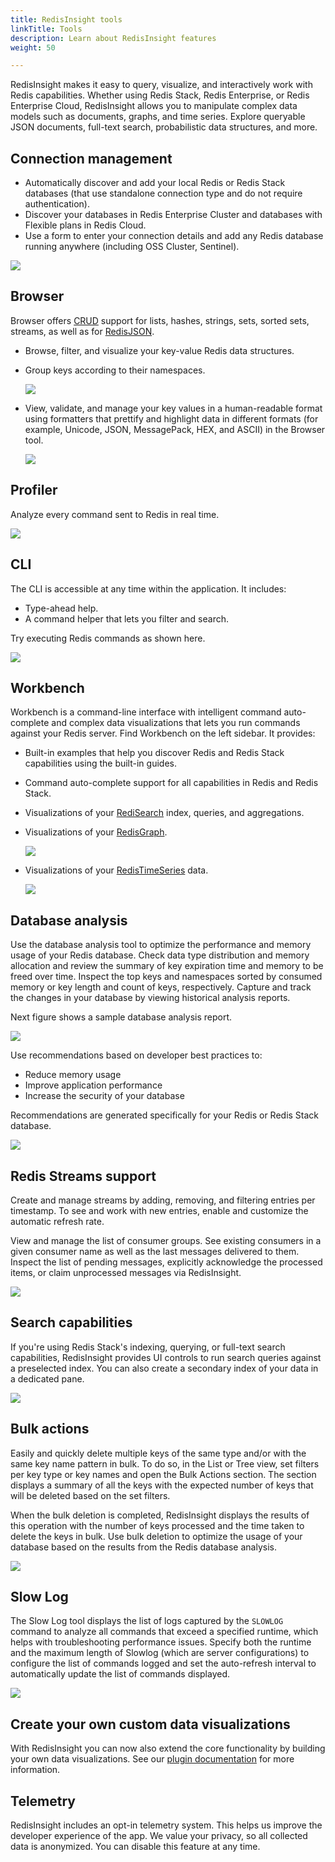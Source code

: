 ```yaml
---
title: RedisInsight tools
linkTitle: Tools
description: Learn about RedisInsight features
weight: 50

---
```


RedisInsight makes it easy to query, visualize, and interactively work with Redis capabilities. Whether using Redis Stack, Redis Enterprise, or Redis Enterprise Cloud, RedisInsight allows you to manipulate complex data models such as documents, graphs, and time series. Explore queryable JSON documents, full-text search, probabilistic data structures, and more.

## Connection management

* Automatically discover and add your local Redis or Redis Stack databases (that use standalone connection type and do not require authentication).
* Discover your databases in Redis Enterprise Cluster and databases with Flexible plans in Redis Cloud.
* Use a form to enter your connection details and add any Redis database running anywhere (including OSS Cluster, Sentinel).

<img src="../images/Databases.png">

## Browser

Browser offers [CRUD](https://en.wikipedia.org/wiki/Create,_read,_update_and_delete) support for lists, hashes, strings, sets, sorted sets, streams, as well as for [RedisJSON](/docs/stack/json).

* Browse, filter, and visualize your key-value Redis data structures. 

* Group keys according to their namespaces.

  <img src="../images/Browser.png">

* View, validate, and manage your key values in a human-readable format using formatters that prettify and highlight data in different formats (for example, Unicode, JSON, MessagePack, HEX, and ASCII) in the Browser tool.

  <img src="../images/data_formatting.png">

## Profiler

Analyze every command sent to Redis in real time.

<img src="../images/Profiler.png">

## CLI

The CLI is accessible at any time within the application. It includes:

* Type-ahead help.
* A command helper that lets you filter and search.

Try executing Redis commands as shown here.

<img src="../images/CLI.png">

## Workbench

Workbench is a command-line interface with intelligent command auto-complete and complex data visualizations that lets you run commands against your Redis server. 
Find Workbench on the left sidebar. It provides: 

* Built-in examples that help you discover Redis and Redis Stack capabilities using the built-in guides.
* Command auto-complete support for all capabilities in Redis and Redis Stack.
* Visualizations of your [RediSearch](https://oss.redis.com/redisearch/) index, queries, and aggregations.
* Visualizations of your [RedisGraph](https://oss.redis.com/redisgraph/).

  <img src="../images/Workbench_Graph.png">

* Visualizations of your [RedisTimeSeries](https://oss.redis.com/redistimeseries/) data.

  <img src="../images/Workbench_TimeSeries.png">

## Database analysis

Use the database analysis tool to optimize the performance and memory usage of your Redis database. Check data type distribution and memory allocation and review the summary of key expiration time and memory to be freed over time. Inspect the top keys and namespaces sorted by consumed memory or key length and count of keys, respectively. Capture and track the changes in your database by viewing historical analysis reports. 

Next figure shows a sample database analysis report.

<img src="../images/database_analysis.png">

Use recommendations based on developer best practices to:

* Reduce memory usage
* Improve application performance
* Increase the security of your database

Recommendations are generated specifically for your Redis or Redis Stack database.

<img src="../images/database_recommendations.png">

## Redis Streams support

Create and manage streams by adding, removing, and filtering entries per timestamp. To see and work with new entries, enable and customize the automatic refresh rate.

View and manage the list of consumer groups. See existing consumers in a given consumer name as well as the last messages delivered to them. Inspect the list of pending messages, explicitly acknowledge the processed items, or claim unprocessed messages via RedisInsight.

<img src="../images/streams.png">

## Search capabilities

If you're using Redis Stack's indexing, querying, or full-text search capabilities, RedisInsight provides UI controls to run search queries against a preselected index. You can also create a secondary index of your data in a dedicated pane.

<img src="../images/search.png">

## Bulk actions

Easily and quickly delete multiple keys of the same type and/or with the same key name pattern in bulk. To do so, in the List or Tree view, set filters per key type or key names and open the Bulk Actions section. The section displays a summary of all the keys with the expected number of keys that will be deleted based on the set filters.

When the bulk deletion is completed, RedisInsight displays the results of this operation with the number of keys processed and the time taken to delete the keys in bulk.
Use bulk deletion to optimize the usage of your database based on the results from the Redis database analysis.

<img src="../images/bulk_actions.png">

## Slow Log

The Slow Log tool displays the list of logs captured by the `SLOWLOG` command to analyze all commands that exceed a specified runtime, which helps with troubleshooting performance issues. Specify both the runtime and the maximum length of Slowlog (which are server configurations) to configure the list of commands logged and set the auto-refresh interval to automatically update the list of commands displayed.

<img src="../images/slowlog.png">

## Create your own custom data visualizations

With RedisInsight you can now also extend the core functionality by building your own data visualizations. See our [plugin documentation](https://github.com/RedisInsight/RedisInsight/wiki/Plugin-Documentation) for more information.

## Telemetry

RedisInsight includes an opt-in telemetry system. This helps us improve the developer experience of the app. We value your privacy, so all collected data is anonymized. You can disable this feature at any time.

